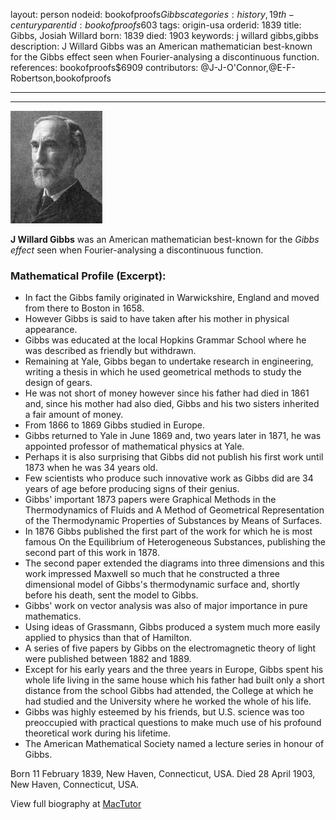 layout: person
nodeid: bookofproofs$Gibbs
categories: history,19th-century
parentid: bookofproofs$603
tags: origin-usa
orderid: 1839
title: Gibbs, Josiah Willard
born: 1839
died: 1903
keywords: j willard gibbs,gibbs
description: J Willard Gibbs was an American mathematician best-known for the Gibbs effect seen when Fourier-analysing a discontinuous function.
references: bookofproofs$6909
contributors: @J-J-O'Connor,@E-F-Robertson,bookofproofs

---



---

![Gibbs.jpg](https://github.com/bookofproofs/bookofproofs.github.io/blob/main/_sources/_assets/images/portraits/Gibbs.jpg?raw=true)

**J Willard Gibbs** was an American mathematician best-known for the _Gibbs effect_ seen when Fourier-analysing a discontinuous function.

### Mathematical Profile (Excerpt):
* In fact the Gibbs family originated in Warwickshire, England and moved from there to Boston in 1658.
* However Gibbs is said to have taken after his mother in physical appearance.
* Gibbs was educated at the local Hopkins Grammar School where he was described as friendly but withdrawn.
* Remaining at Yale, Gibbs began to undertake research in engineering, writing a thesis in which he used geometrical methods to study the design of gears.
* He was not short of money however since his father had died in 1861 and, since his mother had also died, Gibbs and his two sisters inherited a fair amount of money.
* From 1866 to 1869 Gibbs studied in Europe.
* Gibbs returned to Yale in June 1869 and, two years later in 1871, he was appointed professor of mathematical physics at Yale.
* Perhaps it is also surprising that Gibbs did not publish his first work until 1873 when he was 34 years old.
* Few scientists who produce such innovative work as Gibbs did are 34 years of age before producing signs of their genius.
* Gibbs' important 1873 papers were Graphical Methods in the Thermodynamics of Fluids and A Method of Geometrical Representation of the Thermodynamic Properties of Substances by Means of Surfaces.
* In 1876 Gibbs published the first part of the work for which he is most famous On the Equilibrium of Heterogeneous Substances, publishing the second part of this work in 1878.
* The second paper extended the diagrams into three dimensions and this work impressed Maxwell so much that he constructed a three dimensional model of Gibbs's thermodynamic surface and, shortly before his death, sent the model to Gibbs.
* Gibbs' work on vector analysis was also of major importance in pure mathematics.
* Using ideas of Grassmann, Gibbs produced a system much more easily applied to physics than that of Hamilton.
* A series of five papers by Gibbs on the electromagnetic theory of light were published between 1882 and 1889.
* Except for his early years and the three years in Europe, Gibbs spent his whole life living in the same house which his father had built only a short distance from the school Gibbs had attended, the College at which he had studied and the University where he worked the whole of his life.
* Gibbs was highly esteemed by his friends, but U.S. science was too preoccupied with practical questions to make much use of his profound theoretical work during his lifetime.
* The American Mathematical Society named a lecture series in honour of Gibbs.

Born 11 February 1839, New Haven, Connecticut, USA. Died 28 April 1903, New Haven, Connecticut, USA.

View full biography at [MacTutor](https://mathshistory.st-andrews.ac.uk/Biographies/Gibbs/)
